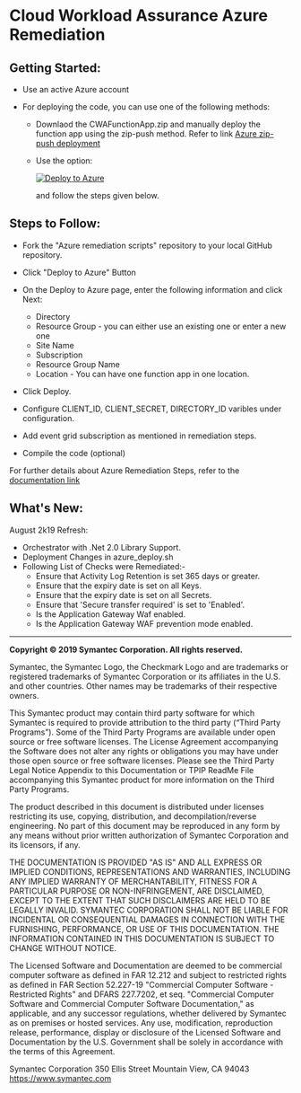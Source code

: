 
# Cloud Workload Assurance Azure Remediation


## Getting Started:
* Use an active Azure account
* For deploying the code, you can use one of the following methods:
	
	* Downlaod the CWAFunctionApp.zip and manually deploy the function app using the zip-push method. 
	  Refer to link [Azure zip-push deployment](https://docs.microsoft.com/en-us/azure/azure-functions/deployment-zip-push)	 

	* Use the option: 
	
	  [![Deploy to Azure](https://azuredeploy.net/deploybutton.svg)](https://azuredeploy.net/)
	
	  and follow the steps given below.

## Steps to Follow:
* Fork the "Azure remediation scripts" repository to your local GitHub repository.

* Click "Deploy to Azure" Button
* On the Deploy to Azure page, enter the following information and click Next:
	* Directory
	* Resource Group - you can either use an existing one or enter a new one
	* Site Name
	* Subscription
	* Resource Group Name
	* Location - You can have one function app in one location.
* Click Deploy.
* Configure CLIENT_ID, CLIENT_SECRET, DIRECTORY_ID varibles under configuration.
* Add event grid subscription as mentioned in remediation steps.
* Compile the code (optional)

For further details about Azure Remediation Steps, refer to the [documentation link](https://help.symantec.com/cs/SCWP/SCWA/v131901146_v127279924/title?locale=EN_US&sku=CWA)

## What's New:
August 2k19 Refresh:
* Orchestrator with .Net 2.0 Library Support.
* Deployment Changes in azure_deploy.sh
* Following List of Checks were Remediated:-
	* Ensure that Activity Log Retention is set 365 days or greater.
	* Ensure that the expiry date is set on all Keys.
	* Ensure that the expiry date is set on all Secrets.
	* Ensure that 'Secure transfer required' is set to 'Enabled'.
	* Is the Application Gateway Waf enabled.
	* Is the Application Gateway WAF prevention mode enabled.
	
-----------------------------------------------------------------------------------------------------------------------------------
**Copyright © 2019 Symantec Corporation. All rights reserved.**

Symantec, the Symantec Logo, the Checkmark Logo and  are trademarks or registered trademarks of Symantec Corporation or its affiliates in the U.S. and other countries. Other names may be trademarks of their respective owners.

This Symantec product may contain third party software for which Symantec is required to provide attribution to the third party (“Third Party Programs”). Some of the Third Party Programs are available under open source or free software licenses. The License Agreement accompanying the Software does not alter any rights or obligations you may have under those open source or free software licenses. Please see the Third Party Legal Notice Appendix to this Documentation or TPIP ReadMe File accompanying this Symantec product for more information on the Third Party Programs.

The product described in this document is distributed under licenses restricting its use, copying, distribution, and decompilation/reverse engineering. No part of this document may be reproduced in any form by any means without prior written authorization of Symantec Corporation and its licensors, if any.

THE DOCUMENTATION IS PROVIDED "AS IS" AND ALL EXPRESS OR IMPLIED CONDITIONS, REPRESENTATIONS AND WARRANTIES, INCLUDING ANY IMPLIED WARRANTY OF MERCHANTABILITY, FITNESS FOR A PARTICULAR PURPOSE OR NON-INFRINGEMENT, ARE DISCLAIMED, EXCEPT TO THE EXTENT THAT SUCH DISCLAIMERS ARE HELD TO BE LEGALLY INVALID. SYMANTEC CORPORATION SHALL NOT BE LIABLE FOR INCIDENTAL OR CONSEQUENTIAL DAMAGES IN CONNECTION WITH THE FURNISHING, PERFORMANCE, OR USE OF THIS DOCUMENTATION. THE INFORMATION CONTAINED IN THIS DOCUMENTATION IS SUBJECT TO CHANGE WITHOUT NOTICE.

The Licensed Software and Documentation are deemed to be commercial computer software as defined in FAR 12.212 and subject to restricted rights as defined in FAR Section 52.227-19 "Commercial Computer Software - Restricted Rights" and DFARS 227.7202, et seq. "Commercial Computer Software and Commercial Computer Software Documentation," as applicable, and any successor regulations, whether delivered by Symantec as on premises or hosted services. Any use, modification, reproduction release, performance, display or disclosure of the Licensed Software and Documentation by the U.S. Government shall be solely in accordance with the terms of this Agreement.

Symantec Corporation
350 Ellis Street
Mountain View, CA 94043
https://www.symantec.com

